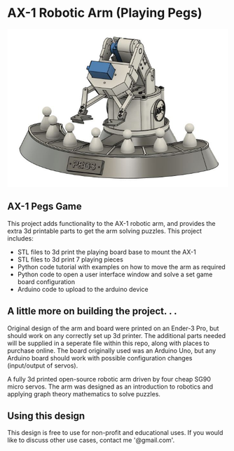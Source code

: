 # AX-1 Robotic Arm (Playing Pegs)

![Alt text](/resources/AX1-Pegs.JPG)

## AX-1 Pegs Game

This project adds functionality to the AX-1 robotic arm, and provides the extra 3d printable parts to get the arm solving puzzles.
This project includes:

- STL files to 3d print the playing board base to mount the AX-1
- STL files to 3d print 7 playing pieces
- Python code tutorial with examples on how to move the arm as required
- Python code to open a user interface window and solve a set game board configuration
- Arduino code to upload to the arduino device

## A little more on building the project. . .

Original design of the arm and board were printed on an Ender-3 Pro, but should work on any correctly set up 3d printer. The additional parts needed will be supplied in a seperate file within this repo, along with places to purchase online. The board originally used was an Arduino Uno, but any Arduino board should work with possible configuration changes (input/output of servos).

A fully 3d printed open-source robotic arm driven by four cheap SG90 micro servos. The arm was designed as an introduction to robotics and applying graph theory mathematics to solve puzzles.

## Using this design

This design is free to use for non-profit and educational uses. If you would like to discuss other use cases, contact me '@gmail.com'.
